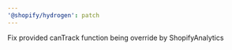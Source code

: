 ```yaml
---
'@shopify/hydrogen': patch
---
```


Fix provided canTrack function being override by ShopifyAnalytics
